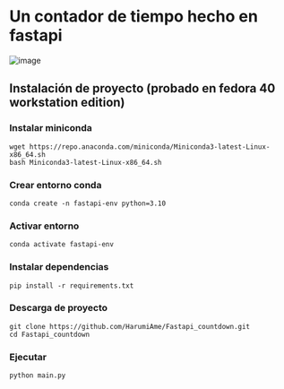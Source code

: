 # Un contador de tiempo hecho en fastapi
![image](https://github.com/user-attachments/assets/14d4bc6c-2518-4cfe-b4b9-e1d9f83c1ae3)

## Instalación de proyecto (probado en fedora 40 workstation edition)
### Instalar miniconda
```
wget https://repo.anaconda.com/miniconda/Miniconda3-latest-Linux-x86_64.sh
bash Miniconda3-latest-Linux-x86_64.sh
```
### Crear entorno conda
```
conda create -n fastapi-env python=3.10
```
### Activar entorno
```
conda activate fastapi-env
```
### Instalar dependencias
```
pip install -r requirements.txt
```
### Descarga de proyecto
```
git clone https://github.com/HarumiAme/Fastapi_countdown.git
cd Fastapi_countdown
```
### Ejecutar
```
python main.py
```
